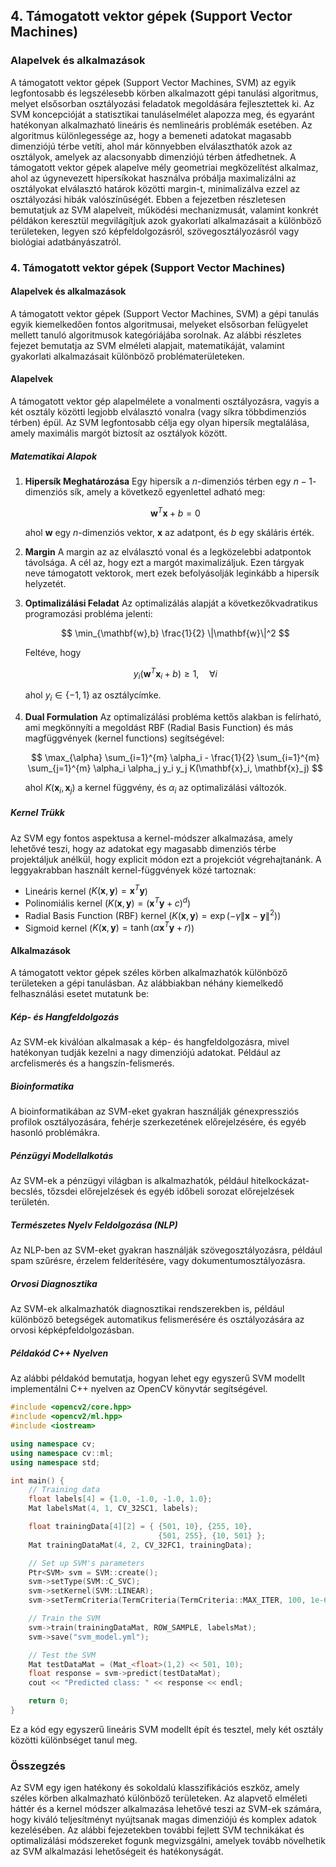 ## 4. Támogatott vektor gépek (Support Vector Machines) 
### Alapelvek és alkalmazások

A támogatott vektor gépek (Support Vector Machines, SVM) az egyik legfontosabb és legszélesebb körben alkalmazott gépi tanulási algoritmus, melyet elsősorban osztályozási feladatok megoldására fejlesztettek ki. Az SVM koncepcióját a statisztikai tanuláselmélet alapozza meg, és egyaránt hatékonyan alkalmazható lineáris és nemlineáris problémák esetében. Az algoritmus különlegessége az, hogy a bemeneti adatokat magasabb dimenziójú térbe vetíti, ahol már könnyebben elválaszthatók azok az osztályok, amelyek az alacsonyabb dimenziójú térben átfedhetnek. A támogatott vektor gépek alapelve mély geometriai megközelítést alkalmaz, ahol az úgynevezett hipersíkokat használva próbálja maximalizálni az osztályokat elválasztó határok közötti margin-t, minimalizálva ezzel az osztályozási hibák valószínűségét. Ebben a fejezetben részletesen bemutatjuk az SVM alapelveit, működési mechanizmusát, valamint konkrét példákon keresztül megvilágítjuk azok gyakorlati alkalmazásait a különböző területeken, legyen szó képfeldolgozásról, szövegosztályozásról vagy biológiai adatbányászatról.

### 4. Támogatott vektor gépek (Support Vector Machines)
#### Alapelvek és alkalmazások

A támogatott vektor gépek (Support Vector Machines, SVM) a gépi tanulás egyik kiemelkedően fontos algoritmusai, melyeket elsősorban felügyelet mellett tanuló algoritmusok kategóriájába sorolnak. Az alábbi részletes fejezet bemutatja az SVM elméleti alapjait, matematikáját, valamint gyakorlati alkalmazásait különböző problématerületeken.

#### Alapelvek

A támogatott vektor gép alapelmélete a vonalmenti osztályozásra, vagyis a két osztály közötti legjobb elválasztó vonalra (vagy síkra többdimenziós térben) épül. Az SVM legfontosabb célja egy olyan hipersík megtalálása, amely maximális margót biztosít az osztályok között.

##### Matematikai Alapok

1. **Hipersík Meghatározása**
   Egy hipersík a $n$-dimenziós térben egy $n-1$-dimenziós sík, amely a következő egyenlettel adható meg:

   $$
   \mathbf{w}^T \mathbf{x} + b = 0
   $$

   ahol $\mathbf{w}$ egy $n$-dimenziós vektor, $\mathbf{x}$ az adatpont, és $b$ egy skáláris érték.

2. **Margin**
   A margin az az elválasztó vonal és a legközelebbi adatpontok távolsága. A cél az, hogy ezt a margót maximalizáljuk. Ezen tárgyak neve támogatott vektorok, mert ezek befolyásolják leginkább a hipersík helyzetét.

3. **Optimalizálási Feladat**
   Az optimalizálás alapját a következőkvadratikus programozási probléma jelenti:

   $$
   \min_{\mathbf{w},b} \frac{1}{2} \|\mathbf{w}\|^2
   $$

   Feltéve, hogy 

   $$
   y_i (\mathbf{w}^T \mathbf{x}_i + b) \geq 1, \quad \forall i
   $$

   ahol $y_i \in \{-1, 1\}$ az osztálycímke.

4. **Dual Formulation**
   Az optimalizálási probléma kettős alakban is felírható, ami megkönnyíti a megoldást RBF (Radial Basis Function) és más magfüggvények (kernel functions) segítségével:

   $$
   \max_{\alpha} \sum_{i=1}^{m} \alpha_i - \frac{1}{2} \sum_{i=1}^{m} \sum_{j=1}^{m} \alpha_i \alpha_j y_i y_j K(\mathbf{x}_i, \mathbf{x}_j)
   $$

   ahol $K(\mathbf{x}_i, \mathbf{x}_j)$ a kernel függvény, és $\alpha_i$ az optimalizálási változók.

##### Kernel Trükk

Az SVM egy fontos aspektusa a kernel-módszer alkalmazása, amely lehetővé teszi, hogy az adatokat egy magasabb dimenziós térbe projektáljuk anélkül, hogy explicit módon ezt a projekciót végrehajtanánk. A leggyakrabban használt kernel-függvények közé tartoznak:

- Lineáris kernel ($K(\mathbf{x}, \mathbf{y}) = \mathbf{x}^T \mathbf{y}$)
- Polinomiális kernel ($K(\mathbf{x}, \mathbf{y}) = (\mathbf{x}^T \mathbf{y} + c)^d$)
- Radial Basis Function (RBF) kernel ($K(\mathbf{x}, \mathbf{y}) = \exp(-\gamma \|\mathbf{x} - \mathbf{y}\|^2)$)
- Sigmoid kernel ($K(\mathbf{x}, \mathbf{y}) = \tanh(\alpha \mathbf{x}^T \mathbf{y} + r)$)

#### Alkalmazások

A támogatott vektor gépek széles körben alkalmazhatók különböző területeken a gépi tanulásban. Az alábbiakban néhány kiemelkedő felhasználási esetet mutatunk be:

##### Kép- és Hangfeldolgozás

Az SVM-ek kiválóan alkalmasak a kép- és hangfeldolgozásra, mivel hatékonyan tudják kezelni a nagy dimenziójú adatokat. Például az arcfelismerés és a hangszín-felismerés.

##### Bioinformatika

A bioinformatikában az SVM-eket gyakran használják génexpressziós profilok osztályozására, fehérje szerkezetének előrejelzésére, és egyéb hasonló problémákra.

##### Pénzügyi Modellalkotás

Az SVM-ek a pénzügyi világban is alkalmazhatók, például hitelkockázat-becslés, tőzsdei előrejelzések és egyéb időbeli sorozat előrejelzések területén.

##### Természetes Nyelv Feldolgozása (NLP)

Az NLP-ben az SVM-eket gyakran használják szövegosztályozásra, például spam szűrésre, érzelem felderítésére, vagy dokumentumosztályozásra.

##### Orvosi Diagnosztika

Az SVM-ek alkalmazhatók diagnosztikai rendszerekben is, például különböző betegségek automatikus felismerésére és osztályozására az orvosi képképfeldolgozásban.

##### Példakód C++ Nyelven

Az alábbi példakód bemutatja, hogyan lehet egy egyszerű SVM modellt implementálni C++ nyelven az OpenCV könyvtár segítségével.

```cpp
#include <opencv2/core.hpp>
#include <opencv2/ml.hpp>
#include <iostream>

using namespace cv;
using namespace cv::ml;
using namespace std;

int main() {
    // Training data
    float labels[4] = {1.0, -1.0, -1.0, 1.0};
    Mat labelsMat(4, 1, CV_32SC1, labels);

    float trainingData[4][2] = { {501, 10}, {255, 10},
                                 {501, 255}, {10, 501} };
    Mat trainingDataMat(4, 2, CV_32FC1, trainingData);

    // Set up SVM's parameters
    Ptr<SVM> svm = SVM::create();
    svm->setType(SVM::C_SVC);
    svm->setKernel(SVM::LINEAR);
    svm->setTermCriteria(TermCriteria(TermCriteria::MAX_ITER, 100, 1e-6));

    // Train the SVM
    svm->train(trainingDataMat, ROW_SAMPLE, labelsMat);
    svm->save("svm_model.yml");

    // Test the SVM
    Mat testDataMat = (Mat_<float>(1,2) << 501, 10);
    float response = svm->predict(testDataMat);
    cout << "Predicted class: " << response << endl;

    return 0;
}
```

Ez a kód egy egyszerű lineáris SVM modellt épít és tesztel, mely két osztály közötti különbséget tanul meg.

### Összegzés

Az SVM egy igen hatékony és sokoldalú klasszifikációs eszköz, amely széles körben alkalmazható különböző területeken. Az alapvető elméleti háttér és a kernel módszer alkalmazása lehetővé teszi az SVM-ek számára, hogy kiváló teljesítményt nyújtsanak magas dimenziójú és komplex adatok kezelésében. Az alábbi fejezetekben további fejlett SVM technikákat és optimalizálási módszereket fogunk megvizsgálni, amelyek tovább növelhetik az SVM alkalmazási lehetőségeit és hatékonyságát.

